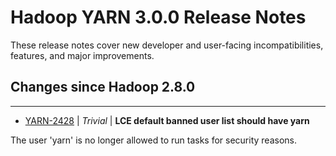 # Hadoop YARN 3.0.0 Release Notes

These release notes cover new developer and user-facing incompatibilities, features, and major improvements.

## Changes since Hadoop 2.8.0

---

* [YARN-2428](https://issues.apache.org/jira/browse/YARN-2428) | *Trivial* | **LCE default banned user list should have yarn**

The user 'yarn' is no longer allowed to run tasks for security reasons.



